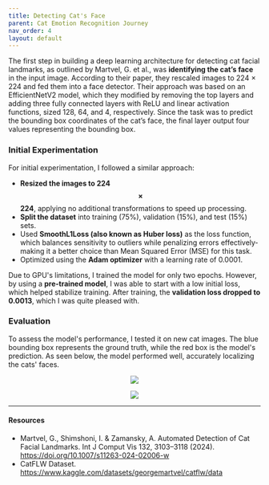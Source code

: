 ```yaml
---
title: Detecting Cat's Face
parent: Cat Emotion Recognition Journey
nav_order: 4
layout: default
---
```


The first step in building a deep learning architecture for detecting cat facial landmarks, as outlined by Martvel, G. et al., was **identifying the cat’s face** in the input image. According to their paper, they rescaled images to 224 × 224 and fed them into a face detector. Their approach was based on an EfficientNetV2 model, which they modified by removing the top layers and adding three fully connected layers with ReLU and linear activation functions, sized 128, 64, and 4, respectively. Since the task was to predict the bounding box coordinates of the cat’s face, the final layer output four values representing the bounding box.

### Initial Experimentation

For initial experimentation, I followed a similar approach:

- **Resized the images to 224 $$\times$$ 224**, applying no additional transformations to speed up processing.
- **Split the dataset** into training (75%), validation (15%), and test (15%) sets.
- Used **SmoothL1Loss (also known as Huber loss)** as the loss function, which balances sensitivity to outliers while penalizing errors effectively-making it a better choice than Mean Squared Error (MSE) for this task.
- Optimized using the **Adam optimizer** with a learning rate of 0.0001.

Due to GPU's limitations, I trained the model for only two epochs. However, by using a **pre-trained model**, I was able to start with a low initial loss, which helped stabilize training. After training, the **validation loss dropped to 0.0013**, which I was quite pleased with.

### Evaluation

To assess the model's performance, I tested it on new cat images. The blue bounding box represents the ground truth, while the red box is the model's prediction. As seen below, the model performed well, accurately localizing the cats' faces.

<p align="center">
  <img src="https://github.com/user-attachments/assets/9e9faf3f-d829-45d3-a9ca-5b574f9fbf33">
</p>

<p align="center">
  <img src="https://github.com/user-attachments/assets/0cd5f5cf-9ab3-4578-a5d6-eb44eac95d9f">
</p>

---
#### Resources
- Martvel, G., Shimshoni, I. & Zamansky, A. Automated Detection of Cat Facial Landmarks. Int J Comput Vis 132, 3103–3118 (2024). https://doi.org/10.1007/s11263-024-02006-w
- CatFLW Dataset. https://www.kaggle.com/datasets/georgemartvel/catflw/data
